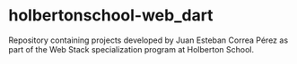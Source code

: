 # holbertonschool-web_dart

Repository containing projects developed by Juan Esteban Correa Pérez as part of the Web Stack specialization program at Holberton School.
